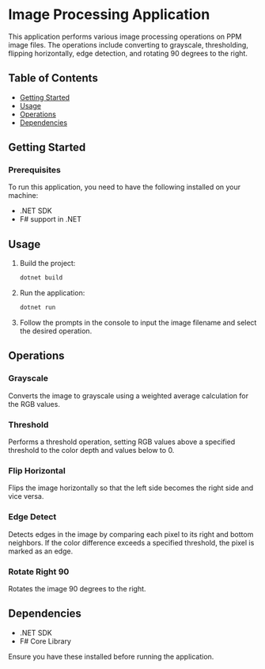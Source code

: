 # Image Processing Application

This application performs various image processing operations on PPM image files. The operations include converting to grayscale, thresholding, flipping horizontally, edge detection, and rotating 90 degrees to the right.

## Table of Contents

- [Getting Started](#getting-Started)
- [Usage](#usage)
- [Operations](#operations)
- [Dependencies](#dependencies)

## Getting Started

### Prerequisites

To run this application, you need to have the following installed on your machine:

- .NET SDK
- F# support in .NET

## Usage

1. Build the project:
    ```sh
    dotnet build
    ```

2. Run the application:
    ```sh
    dotnet run
    ```

3. Follow the prompts in the console to input the image filename and select the desired operation.

## Operations

### Grayscale

Converts the image to grayscale using a weighted average calculation for the RGB values.

### Threshold

Performs a threshold operation, setting RGB values above a specified threshold to the color depth and values below to 0.

### Flip Horizontal

Flips the image horizontally so that the left side becomes the right side and vice versa.

### Edge Detect

Detects edges in the image by comparing each pixel to its right and bottom neighbors. If the color difference exceeds a specified threshold, the pixel is marked as an edge.

### Rotate Right 90

Rotates the image 90 degrees to the right.

## Dependencies

- .NET SDK
- F# Core Library

Ensure you have these installed before running the application.
